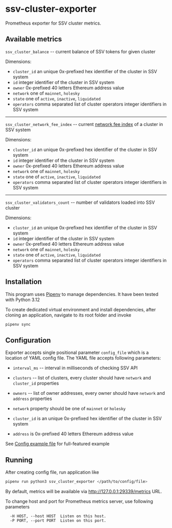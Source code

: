 ssv-cluster-exporter
====================

Prometheus exporter for SSV cluster metrics.

Available metrics
-----------------

`ssv_cluster_balance` -- current balance of SSV tokens for given cluster

Dimensions:
 - `cluster_id` an unique 0x-prefixed hex identifier of the cluster in SSV system
 - `id` integer identifier of the cluster in SSV system
 - `owner` 0x-prefixed 40 letters Ethereum address value
 - `network` one of `mainnet`, `holesky`
 - `state` one of `active`, `inactive`, `liquidated`
 - `operators` comma separated list of cluster operators integer identifiers in SSV system

----------

`ssv_cluster_network_fee_index` -- current [network fee index](https://docs.ssv.network/learn/protocol-overview/tokenomics/payments) of a cluster in SSV system

Dimensions:
 - `cluster_id` an unique 0x-prefixed hex identifier of the cluster in SSV system
 - `id` integer identifier of the cluster in SSV system
 - `owner` 0x-prefixed 40 letters Ethereum address value
 - `network` one of `mainnet`, `holesky`
 - `state` one of `active`, `inactive`, `liquidated`
 - `operators` comma separated list of cluster operators integer identifiers in SSV system

----------

`ssv_cluster_validators_count` -- number of validators loaded into SSV cluster

Dimensions:
 - `cluster_id` an unique 0x-prefixed hex identifier of the cluster in SSV system
 - `id` integer identifier of the cluster in SSV system
 - `owner` 0x-prefixed 40 letters Ethereum address value
 - `network` one of `mainnet`, `holesky`
 - `state` one of `active`, `inactive`, `liquidated`
 - `operators` comma separated list of cluster operators integer identifiers in SSV system



Installation
------------
This program uses [Pipenv](https://pipenv.pypa.io/en/latest/) to manage
dependencies. It have been tested with Python 3.12

To create dedicated virtual environment and install dependencies, after
cloning an application, navigate to its root folder and invoke

```bash
pipenv sync
```

Configuration
-------------
Exporter accepts single positional parameter `config_file` which is a location
of YAML config file. The YAML file accepts following parameters:

- `interval_ms` -- interval in milliseconds of checking SSV API
- `clusters` -- list of clusters, every cluster should have `network` and `cluster_id` properties
- `owners` -- list of owner addresses, every owner should have `network` and `address` properties

- `network` property should be one of `mainnet` or `holesky`
- `cluster_id` is an unique 0x-prefixed hex identifier of the cluster in SSV system
- `address` is 0x-prefixed 40 letters Ethereum address value


See [Config example file](./config.example.yml) for full-featured example

Running
--------

After creating config file, run application like

```bash
pipenv run python3 ssv_cluster_exporter </path/to/config/file>
```

By default, metrics will be available via http://127.0.0.1:29339/metrics URL.

To change host and port for Prometheus metrics server, use following parameters

```
  -H HOST, --host HOST  Listen on this host.
  -P PORT, --port PORT  Listen on this port.
```
